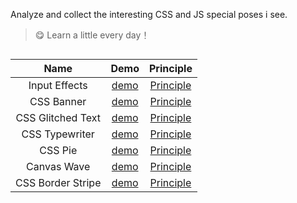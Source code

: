 Analyze and collect the interesting CSS and JS special poses i see.

> :yum: Learn a little every day！

##

| Name        | Demo           | Principle  |
| :-------------: |:-------------:| :-----:|
| Input Effects | [demo](https://honkinglin.github.io/cool-skills/input-effects/) | [Principle](https://github.com/HQ-Lin/cool-skills/tree/master/input-effects) |
| CSS Banner | [demo](https://honkinglin.github.io/cool-skills/css-banner/) | [Principle](https://github.com/HQ-Lin/cool-skills/tree/master/css-banner) |
| CSS Glitched Text | [demo](https://honkinglin.github.io/cool-skills/css-glitched-text/) | [Principle](https://github.com/HQ-Lin/cool-skills/tree/master/css-glitched-text) |
| CSS Typewriter | [demo](https://honkinglin.github.io/cool-skills/css-typewriter/) | [Principle](https://github.com/HQ-Lin/cool-skills/tree/master/css-typewriter) |
| CSS Pie | [demo](https://honkinglin.github.io/cool-skills/css-pie/) | [Principle](https://github.com/HQ-Lin/cool-skills/tree/master/css-pie) |
| Canvas Wave | [demo](https://honkinglin.github.io/cool-skills/canvas-wave/) | [Principle](https://github.com/HQ-Lin/cool-skills/tree/master/canvas-wave) |
| CSS Border Stripe | [demo](https://honkinglin.github.io/cool-skills/css-border-stripe/) | [Principle](https://github.com/HQ-Lin/cool-skills/tree/master/css-border-stripe) |
